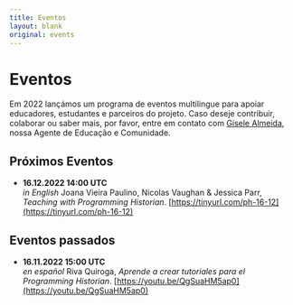 ```yaml
---
title: Eventos
layout: blank
original: events
---
```


# Eventos

Em 2022 lançámos um programa de eventos multilingue para apoiar educadores, estudantes e parceiros do projeto. Caso deseje contribuir, colaborar ou saber mais, por favor, entre em contato com <a href="mailto:community@programminghistorian.org">Gisele Almeida</a>, nossa Agente de Educação e Comunidade.

## Próximos Eventos

* **16.12.2022 14:00 UTC**  
_in English_ Joana Vieira Paulino, Nicolas Vaughan & Jessica Parr, _Teaching with Programming Historian_. [https://tinyurl.com/ph-16-12](https://tinyurl.com/ph-16-12)

## Eventos passados

* **16.11.2022 15:00 UTC**  
_en español_ Riva Quiroga, _Aprende a crear tutoriales para el Programming Historian_. [https://youtu.be/QgSuaHM5ap0](https://youtu.be/QgSuaHM5ap0) 
